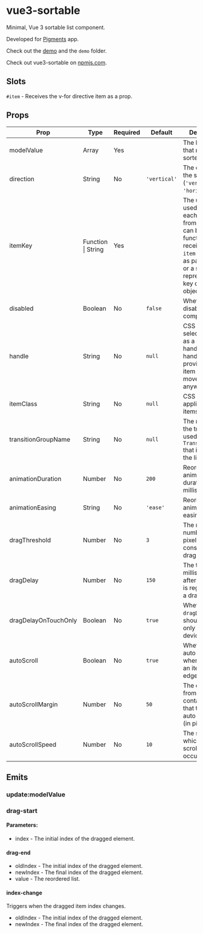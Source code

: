 # vue3-sortable

Minimal, Vue 3 sortable list component.

Developed for [Pigments](https://www.instagram.com/pigmentsapp/) app.

Check out the [demo](https://covorsorin.github.io/vue3-sortable/) and the `demo` folder.

Check out vue3-sortable on [npmjs.com](https://www.npmjs.com/package/vue3-sortable).

## Slots

`#item` - Receives the v-for directive item as a prop.

## Props

| Prop                 | Type               | Required | Default      | Description                                                                                                                                                                             |
|----------------------|--------------------|----------|--------------|-----------------------------------------------------------------------------------------------------------------------------------------------------------------------------------------|
| modelValue           | Array              | Yes      |              | The list of items that need to be sorted.                                                                                                                                               |
| direction            | String             | No       | `'vertical'` | The direction of the sortable (`'vertical'` or `'horizontal'`).                                                                                                                         |
| itemKey              | Function \| String | Yes      |              | The unique key used to identify each element from the list. It can be a function which receives the `item` and `index` as parameters or a string representing a key on the item object. |
| disabled             | Boolean            | No       | `false`      | Whether to disable the component.                                                                                                                                                       |
| handle               | String             | No       | `null`       | CSS class selector used as a drag handle. If the handle is not provided, the item can be moved from anywhere.                                                                           |
| itemClass            | String             | No       | `null`       | CSS class applied to the items.                                                                                                                                                         |
| transitionGroupName  | String             | No       | `null`       | The name of the transition used for the `TransitionGroup` that is wrapping the list.                                                                                                    |
| animationDuration    | Number             | No       | `200`        | Reorder animation duration, in milliseconds.                                                                                                                                            |
| animationEasing      | String             | No       | `'ease'`     | Reorder animation easing.                                                                                                                                                               |
| dragThreshold        | Number             | No       | `3`          | The minimum number of pixels after it's considered a drag event.                                                                                                                        |
| dragDelay            | Number             | No       | `150`        | The time in milliseconds after the event is registered as a drag.                                                                                                                       |
| dragDelayOnTouchOnly | Boolean            | No       | `true`       | Whether the `dragDelay` prop should apply only on mobile devices.                                                                                                                       |
| autoScroll           | Boolean            | No       | `true`       | Whether to auto-scroll when dragging an item near the edges.                                                                                                                            |
| autoScrollMargin     | Number             | No       | `50`         | The distance from the container edge that triggers auto-scrolling (in pixels).                                                                                                          |
| autoScrollSpeed      | Number             | No       | `10`         | The speed at which auto-scrolling occurs.                                                                                                                                               |

## Emits

### update:modelValue

### drag-start

#### Parameters:

- index - The initial index of the dragged element.

#### drag-end

- oldIndex - The initial index of the dragged element.
- newIndex - The final index of the dragged element.
- value - The reordered list.

#### index-change

Triggers when the dragged item index changes.

- oldIndex - The initial index of the dragged element.
- newIndex - The final index of the dragged element.

